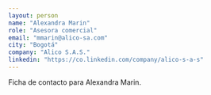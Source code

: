 ```yaml
---
layout: person
name: "Alexandra Marin"
role: "Asesora comercial"
email: "mmarin@alico-sa.com"
city: "Bogotá"
company: "Alico S.A.S."
linkedin: "https://co.linkedin.com/company/alico-s-a-s"
---
```


Ficha de contacto para Alexandra Marin.
